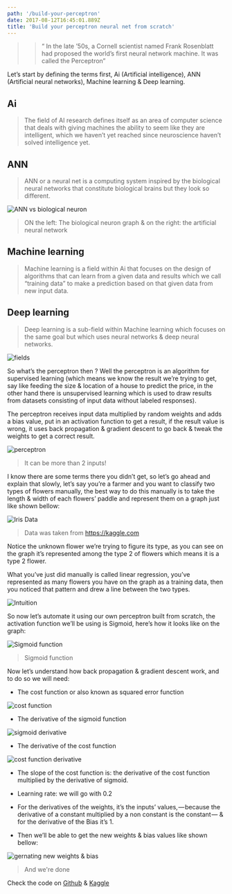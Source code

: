 ```yaml
---
path: '/build-your-perceptron'
date: 2017-08-12T16:45:01.889Z
title: 'Build your perceptron neural net from scratch'
---
```


> > “ In the late ’50s, a Cornell scientist named Frank Rosenblatt had proposed the world’s first neural network machine. It was called the Perceptron”

Let’s start by defining the terms first, Ai (Artificial intelligence), ANN (Artificial neural networks), Machine learning & Deep learning.

## Ai

> The field of AI research defines itself as an area of computer science that deals with giving machines the ability to seem like they are intelligent, which we haven’t yet reached since neuroscience haven’t solved intelligence yet.

## ANN

> ANN or a neural net is a computing system inspired by the biological neural networks that constitute biological brains but they look so different.

![ANN vs biological neuron](nn.jpeg)

> ON the left: The biological neuron graph & on the right: the artificial neural network

## Machine learning

> Machine learning is a field within Ai that focuses on the design of algorithms that can learn from a given data and results which we call “training data” to make a prediction based on that given data from new input data.

## Deep learning

> Deep learning is a sub-field within Machine learning which focuses on the same goal but which uses neural networks & deep neural networks.

![fields](nvidia.png)

So what’s the perceptron then ? Well the perceptron is an algorithm for supervised learning (which means we know the result we’re trying to get, say like feeding the size & location of a house to predict the price, in the other hand there is unsupervised learning which is used to draw results from datasets consisting of input data without labeled responses).

The perceptron receives input data multiplied by random weights and adds a bias value, put in an activation function to get a result, if the result value is wrong, it uses back propagation & gradient descent to go back & tweak the weights to get a correct result.

![perceptron](single_neuron.jpeg)

> It can be more than 2 inputs!

I know there are some terms there you didn’t get, so let’s go ahead and explain that slowly, let’s say you’re a farmer and you want to classify two types of flowers manually, the best way to do this manually is to take the length & width of each flowers’ paddle and represent them on a graph just like shown bellow:

![Iris Data](iris_data.jpeg)

> Data was taken from https://kaggle.com

Notice the unknown flower we’re trying to figure its type, as you can see on the graph it’s represented among the type 2 of flowers which means it is a type 2 flower.

What you’ve just did manually is called linear regression, you’ve represented as many flowers you have on the graph as a training data, then you noticed that pattern and drew a line between the two types.

![Intuition](intuition.jpeg)

So now let’s automate it using our own perceptron built from scratch, the activation function we’ll be using is Sigmoid, here’s how it looks like on the graph:

![Sigmoid function](sigmoid.jpeg)

> Sigmoid function

Now let’s understand how back propagation & gradient descent work, and to do so we will need:

  * The cost function or also known as squared error function

![cost function](cost_function.jpeg)

  * The derivative of the sigmoid function

![sigmoid derivative](sigmoid_derivative.jpeg)

  * The derivative of the cost function

![cost function derivative](d_cost_function.jpeg)

  * The slope of the cost function is: the derivative of the cost function multiplied by the derivative of sigmoid.

  * Learning rate: we will go with 0.2

  * For the derivatives of the weights, it’s the inputs’ values, — because the derivative of a constant multiplied by a non constant is the constant — & for the derivative of the Bias it’s 1.

  * Then we’ll be able to get the new weights & bias values like shown bellow:

![gernating new weights & bias](new_values.jpeg)

> And we're done

Check the code on [Github](https://github.com/smakosh/Perceptron-neural-net-from-scratch/blob/master/Linear_regression_perceptron.ipynb) & [Kaggle](https://www.kaggle.com/smakosh/perceptron-neural-net-from-scratch/notebook)